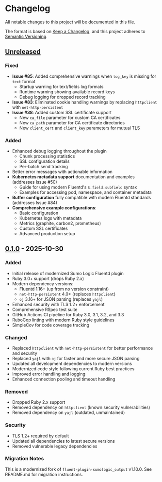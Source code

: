 # Changelog

All notable changes to this project will be documented in this file.

The format is based on [Keep a Changelog](https://keepachangelog.com/en/1.0.0/),
and this project adheres to [Semantic Versioning](https://semver.org/spec/v2.0.0.html).

## [Unreleased]

### Fixed
- **Issue #85**: Added comprehensive warnings when `log_key` is missing for `text` format
  - Startup warning for text/fields log formats
  - Runtime warning showing available record keys
  - Debug logging for dropped record tracking
- **Issue #83**: Eliminated cookie handling warnings by replacing `httpclient` with `net-http-persistent`
- **Issue #38**: Added custom SSL certificate support
  - New `ca_file` parameter for custom CA certificates
  - New `ca_path` parameter for CA certificate directories
  - New `client_cert` and `client_key` parameters for mutual TLS

### Added
- Enhanced debug logging throughout the plugin
  - Chunk processing statistics
  - SSL configuration details
  - Per-batch send tracking
- Better error messages with actionable information
- **Kubernetes metadata support** documentation and examples (addresses Issue #50)
  - Guide for using modern Fluentd's `$.field.subfield` syntax
  - Examples for accessing pod, namespace, and container metadata
- **Buffer configuration** fully compatible with modern Fluentd standards (addresses Issue #84)
- **Comprehensive example configurations**:
  - Basic configuration
  - Kubernetes logs with metadata
  - Metrics (graphite, carbon2, prometheus)
  - Custom SSL certificates
  - Advanced production setup

## [0.1.0] - 2025-10-30

### Added
- Initial release of modernized Sumo Logic Fluentd plugin
- Ruby 3.0+ support (drops Ruby 2.x)
- Modern dependency versions:
  - Fluentd 1.16+ (up from no version constraint)
  - `net-http-persistent` 4.0+ (replaces `httpclient`)
  - `oj` 3.16+ for JSON parsing (replaces `yajl`)
- Enhanced security with TLS 1.2+ enforcement
- Comprehensive RSpec test suite
- GitHub Actions CI pipeline for Ruby 3.0, 3.1, 3.2, and 3.3
- RuboCop linting with modern Ruby style guidelines
- SimpleCov for code coverage tracking

### Changed
- Replaced `httpclient` with `net-http-persistent` for better performance and security
- Replaced `yajl` with `oj` for faster and more secure JSON parsing
- Updated all development dependencies to modern versions
- Modernized code style following current Ruby best practices
- Improved error handling and logging
- Enhanced connection pooling and timeout handling

### Removed
- Dropped Ruby 2.x support
- Removed dependency on `httpclient` (known security vulnerabilities)
- Removed dependency on `yajl` (outdated, unmaintained)

### Security
- TLS 1.2+ required by default
- Updated all dependencies to latest secure versions
- Removed vulnerable legacy dependencies

### Migration Notes
This is a modernized fork of `fluent-plugin-sumologic_output` v1.10.0. See README.md for migration instructions.

[unreleased]: https://github.com/gnanirahulnutakki/fluent-plugin-sumologic-radiant/compare/v0.1.0...HEAD
[0.1.0]: https://github.com/gnanirahulnutakki/fluent-plugin-sumologic-radiant/releases/tag/v0.1.0
